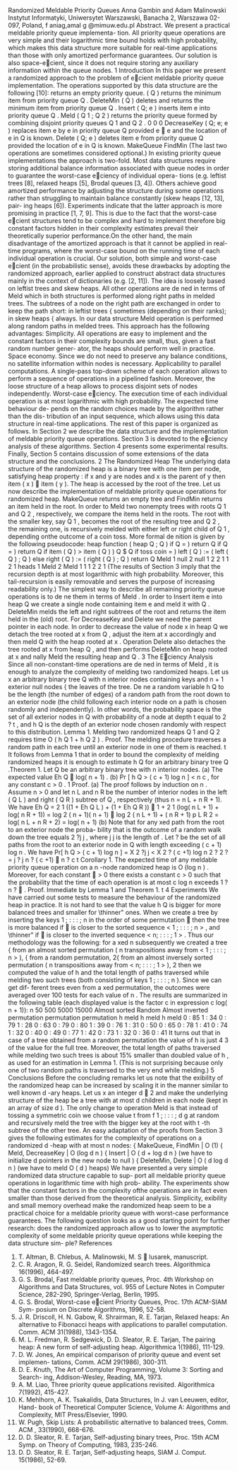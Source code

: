 Randomized Meldable Priority Queues
Anna Gambin and Adam Malinowski
Instytut Informatyki, Uniwersytet Warszawski,
Banacha 2, Warszawa 02-097, Poland,
f aniag,amal g @mimuw.edu.pl
Abstract. We present a practical meldable priority queue implementa-
tion. All priority queue operations are very simple and their logarithmic
time bound holds with high probability, which makes this data structure
more suitable for real-time applications than those with only amortized
performance guarantees. Our solution is also space-ecient, since it does
not require storing any auxiliary information within the queue nodes.
1 Introduction
In this paper we present a randomized approach to the problem of ecient
meldable priority queue implementation. The operations supported by this data
structure are the following [10]:
returns an empty priority queue.
( Q ) returns the minimum item from priority queue Q .
DeleteMin ( Q ) deletes and returns the minimum item from priority queue Q .
Insert ( Q; e ) inserts item e into priority queue Q .
Meld ( Q 1 ; Q 2 ) returns the priority queue formed by combining disjoint priority
queues Q 1 and Q 2 .
0
0
0
DecreaseKey ( Q; e; e ) replaces item e by e in priority queue Q provided e  e
and the location of e in Q is known.
Delete ( Q; e ) deletes item e from priority queue Q provided the location of e
in Q is known.
MakeQueue
FindMin
(The last two operations are sometimes considered optional.)
In existing priority queue implementations the approach is two-fold. Most
data structures require storing additional balance information associated with
queue nodes in order to guarantee the worst-case eciency of individual opera-
tions (e.g. leftist trees [8], relaxed heaps [5], Brodal queues [3, 4]). Others achieve
good amortized performance by adjusting the structure during some operations
rather than struggling to maintain balance constantly (skew heaps [12, 13], pair-
ing heaps [6]). Experiments indicate that the latter approach is more promising
in practice [1, 7, 9]. This is due to the fact that the worst-case ecient structures
tend to be complex and hard to implement therefore big constant factors hidden
in their complexity estimates prevail their theoretically superior performance.On the other hand, the main disadvantage of the amortized approach is that
it cannot be applied in real-time programs, where the worst-case bound on the
running time of each individual operation is crucial.
Our solution, both simple and worst-case ecient (in the probabilistic sense),
avoids these drawbacks by adopting the randomized approach, earlier applied to
construct abstract data structures mainly in the context of dictionaries (e.g.
[2, 11]). The idea is loosely based on leftist trees and skew heaps. All other
operations are de ned in terms of Meld which in both structures is performed
along right paths in melded trees. The subtrees of a node on the right path are
exchanged in order to keep the path short: in leftist trees { sometimes (depending
on their ranks); in skew heaps { always. In our data structure Meld operation is
performed along random paths in melded trees. This approach has the following
advantages:
Simplicity. All operations are easy to implement and the constant factors in
their complexity bounds are small, thus, given a fast random number gener-
ator, the heaps should perform well in practice.
Space economy. Since we do not need to preserve any balance conditions, no
satellite information within nodes is necessary.
Applicability to parallel computations. A single-pass top-down scheme of
each operation allows to perform a sequence of operations in a pipelined
fashion. Moreover, the loose structure of a heap allows to process disjoint
sets of nodes independently.
Worst-case eciency. The execution time of each individual operation is at
most logarithmic with high probability. The expected time behaviour de-
pends on the random choices made by the algorithm rather than the dis-
tribution of an input sequence, which allows using this data structure in
real-time applications.
The rest of this paper is organized as follows. In Section 2 we describe the
data structure and the implementation of meldable priority queue operations.
Section 3 is devoted to the eciency analysis of these algorithms. Section 4
presents some experimental results. Finally, Section 5 contains discussion of some
extensions of the data structure and the conclusions.
2 The Randomized Heap
The underlying data structure of the randomized heap is a binary tree with one
item per node, satisfying heap property : if x and y are nodes and x is the parent
of y then item ( x )  item ( y ). The heap is accessed by the root of the tree.
Let us now describe the implementation of meldable priority queue operations
for randomized heap. MakeQueue returns an empty tree and FindMin returns
an item held in the root. In order to Meld two nonempty trees with roots Q 1
and Q 2 , respectively, we compare the items held in the roots. The root with the
smaller key, say Q 1 , becomes the root of the resulting tree and Q 2 , the remaining
one, is recursively melded with either left or right child of Q 1 , depending onthe outcome of a coin toss. More formal de nition is given by the following
pseudocode:
heap function
( heap Q ; Q )
if Q =
) return Q
if Q =
) return Q
if item ( Q ) > item ( Q ) ) Q $ Q
if toss coin =
) left ( Q ) :=
( left ( Q ) ; Q )
else right ( Q ) :=
( right ( Q ) ; Q )
return Q
Meld
1 null
2 null
1
2
2
1
1
2
1
heads
1
Meld
2
Meld
1
1
1
2
2
1
(The results of Section 3 imply that the recursion depth is at most logarithmic
with high probability. Moreover, this tail-recursion is easily removable and serves
the purpose of increasing readability only.)
The simplest way to describe all remaining priority queue operations is to
de ne them in terms of Meld . In order to Insert item e into heap Q we create
a single node containing item e and meld it with Q . DeleteMin melds the left
and right subtrees of the root and returns the item held in the (old) root.
For DecreaseKey and Delete we need the parent pointer in each node.
In order to decrease the value of node x in heap Q we detach the tree rooted
at x from Q , adjust the item at x accordingly and then meld Q with the heap
rooted at x . Operation Delete also detaches the tree rooted at x from heap
Q , and then performs DeleteMin on heap rooted at x and nally Meld the
resulting heap and Q .
3 The Eciency Analysis
Since all non-constant-time operations are de ned in terms of Meld , it is enough
to analyze the complexity of melding two randomized heaps.
Let us x an arbitrary binary tree Q with n interior nodes containing keys
and n + 1 exterior null nodes { the leaves of the tree. De ne a random variable
h Q to be the length (the number of edges) of a random path from the root down
to an exterior node (the child following each interior node on a path is chosen
randomly and independently). In other words, the probability space is the set
of all exterior nodes in Q with probability of a node at depth t equal to 2 ? t ,
and h Q is the depth of an exterior node chosen randomly with respect to this
distribution.
Lemma 1. Melding two randomized heaps Q 1 and Q 2 requires time O ( h Q 1 +
h Q 2 ) .
Proof. The melding procedure traverses a random path in each tree until an
exterior node in one of them is reached.
t
It follows from Lemma 1 that in order to bound the complexity of melding
randomized heaps it is enough to estimate h Q for an arbitrary binary tree Q .Theorem 1. Let Q be an arbitrary binary tree with n interior nodes.
(a) The expected value Eh Q  log( n + 1) .
(b) Pr [ h Q > ( c + 1) log n ] < n c , for any constant c > 0 .
1
Proof. (a) The proof follows by induction on n . Assume n > 0 and let n L and
n R be the number of interior nodes in the left ( Q L ) and right ( Q R ) subtree of
Q , respectively (thus n = n L + n R + 1). We have
Eh Q = 2 1 ((1 + Eh Q L ) + (1 + Eh Q R ))  1 + 2 1 (log( n L + 1) + log( n R + 1))
= log 2 ( n + 1)( n + 1)  log 2 ( n L + 1) + ( n R + 1)
p
L
R
2
= log( n L + n R + 2) = log( n + 1)
(b) Note that for any xed path from the root to an exterior node the proba-
bility that is the outcome of a random walk down the tree equals 2 ?j j , where
j j is the length of .
Let ? be the set of all paths from the root to an exterior node in Q with
length exceeding ( c + 1) log n . We have
Pr[ h Q > ( c + 1) log n ] =
X 2 ?j j < X 2 ?
( c +1) log n
2 ?
2 ?
= j ? j n ? ( c +1)  n ? c
t
Corollary 1. The expected time of any meldable priority queue operation on a
n -node randomized heap is O (log n ) . Moreover, for each constant  > 0 there
exists a constant c > 0 such that the probability that the time of each operation
is at most c log n exceeds 1 ? n ?  .
Proof. Immediate by Lemma 1 and Theorem 1.
t
4 Experiments
We have carried out some tests to measure the behaviour of the randomized heap
in practice. It is not hard to see that the value h Q is bigger for more balanced
trees and smaller for \thinner" ones. When we create a tree by inserting the keys
1 ; : : : ; n in the order of some permutation  then the tree is more balanced if 
is closer to the sorted sequence < 1 ; : : : ; n > , and \thinner" if  is closer to the
inverted sequence < n; : : : ; 1 > . Thus our methodology was the following: for a
xed n subsequently we created a tree
{ from an almost sorted permutation ( n transpositions away from < 1 ; : : : ; n > ),
{ from a random permutation,
2{ from an almost inversely sorted permutation ( n transpositions away from
< n; : : : ; 1 > ),
2
then we computed the value of h and the total length of paths traversed while
melding two such trees (both consisting of keys 1 ; : : : ; n ). Since we can get dif-
ferent trees even from a xed permutation, the outcomes were averaged over 100
tests for each value of n .
The results are summarized in the following table (each displayed value is
the factor c in expression c log( n + 1)):
n
50
500
5000
15000
Almost sorted Random Almost inverted
permutation permutation permutation
h meld h meld h
meld
0 : 85 1 : 34 0 : 79 1 : 28 0 : 63 0 : 79
0 : 80 1 : 39 0 : 76 1 : 31 0 : 50 0 : 65
0 : 78 1 : 41 0 : 74 1 : 32 0 : 40 0 : 49
0 : 77 1 : 42 0 : 73 1 : 32 0 : 36 0 : 41
It turns out that in case of a tree obtained from a random permutation the
value of h is just 4 3 of the value for the full tree. Moreover, the total length of
paths traversed while melding two such trees is about 15% smaller than doubled
value of h , as used for an estimation in Lemma 1. (This is not surprising because
only one of two random paths is traversed to the very end while melding.)
5 Conclusions
Before the concluding remarks let us note that the exibility of the randomized
heap can be increased by scaling it in the manner similar to well known d -ary
heaps. Let us x an integer d  2 and make the underlying structure of the heap
be a tree with at most d children in each node (kept in an array of size d ). The
only change to operation Meld is that instead of tossing a symmetric coin we
choose value t from f 1 ; : : : ; d g at random and recursively meld the tree with the
bigger key at the root with t -th subtree of the other tree. An easy adaptation
of the proofs from Section 3 gives the following estimates for the complexity of
operations on a randomized d -heap with at most n nodes:
{ MakeQueue, FindMin | O (1)
{ Meld, DecreaseKey | O (log d n )
{ Insert | O ( d + log d n ) (we have to initialize d pointers in the new node to
null )
{ DeleteMin, Delete | O ( d log d n ) (we have to meld O ( d ) heaps)
We have presented a very simple randomized data structure capable to sup-
port all meldable priority queue operations in logarithmic time with high prob-
ability. The experiments show that the constant factors in the complexity ofthe operations are in fact even smaller than those derived from the theoretical
analysis. Simplicity, exibility and small memory overhead make the randomized
heap seem to be a practical choice for a meldable priority queue with worst-case
performance guarantees.
The following question looks as a good starting point for further research:
does the randomized approach allow us to lower the asymptotic complexity of
some meldable priority queue operations while keeping the data structure sim-
ple?
References
1. T. Altman, B. Chlebus, A. Malinowski, M. S  lusarek, manuscript.
2. C. R. Aragon, R. G. Seidel, Randomized search trees. Algorithmica 16(1996),
464-497.
3. G. S. Brodal, Fast meldable priority queues, Proc. 4th Workshop on Algorithms
and Data Structures, vol. 955 of Lecture Notes in Computer Science, 282-290,
Springer-Verlag, Berlin, 1995.
4. G. S. Brodal, Worst-case ecient Priority Queues, Proc. 17th ACM-SIAM Sym-
posium on Discrete Algorithms, 1996, 52-58.
5. J. R. Driscoll, H. N. Gabow, R. Shrairman, R. E. Tarjan, Relaxed heaps: An
alternative to Fibonacci heaps with applications to parallel computation. Comm.
ACM 31(1988), 1343-1354.
6. M. L. Fredman, R. Sedgewick, D. D. Sleator, R. E. Tarjan, The pairing heap: A
new form of self-adjusting heap. Algorithmica 1(1986), 111-129.
7. D. W. Jones, An empirical comparison of priority queue and event set implemen-
tations, Comm. ACM 29(1986), 300-311.
8. D. E. Knuth, The Art of Computer Programming, Volume 3: Sorting and Search-
ing, Addison-Wesley, Reading, MA, 1973.
9. A. M. Liao, Three priority queue applications revisited. Algorithmica 7(1992),
415-427.
10. K. Mehlhorn, A. K. Tsakalidis, Data Structures, In J. van Leeuwen, editor, Hand-
book of Theoretical Computer Science, Volume A: Algorithms and Complexity,
MIT Press/Elsevier, 1990.
11. W. Pugh, Skip Lists: A probabilistic alternative to balanced trees, Comm. ACM ,
33(1990), 668-676.
12. D. D. Sleator, R. E. Tarjan, Self-adjusting binary trees, Proc. 15th ACM Symp.
on Theory of Computing, 1983, 235-246.
13. D. D. Sleator, R. E. Tarjan, Self-adjusting heaps, SIAM J. Comput. 15(1986),
52-69.
